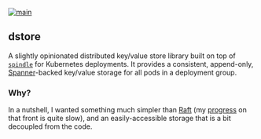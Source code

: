 [![main](https://github.com/flowerinthenight/dstore/actions/workflows/main.yml/badge.svg)](https://github.com/flowerinthenight/dstore/actions/workflows/main.yml)

## dstore
A slightly opinionated distributed key/value store library built on top of [`spindle`](https://github.com/flowerinthenight/spindle) for Kubernetes deployments. It provides a consistent, append-only, [Spanner](https://cloud.google.com/spanner)-backed key/value storage for all pods in a deployment group.

### Why?
In a nutshell, I wanted something much simpler than [Raft](https://raft.github.io/) (my [progress](https://github.com/flowerinthenight/testqrm) on that front is quite slow), and an easily-accessible storage that is a bit decoupled from the code.
